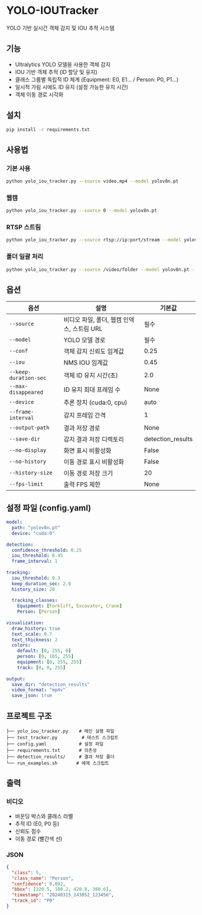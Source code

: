 # YOLO-IOUTracker

YOLO 기반 실시간 객체 감지 및 IOU 추적 시스템

## 기능

- Ultralytics YOLO 모델을 사용한 객체 감지
- IOU 기반 객체 추적 (ID 할당 및 유지)
- 클래스 그룹별 독립적 ID 체계 (Equipment: E0, E1... / Person: P0, P1...)
- 일시적 가림 시에도 ID 유지 (설정 가능한 유지 시간)
- 객체 이동 경로 시각화

## 설치

```bash
pip install -r requirements.txt
```

## 사용법

### 기본 사용
```bash
python yolo_iou_tracker.py --source video.mp4 --model yolov8n.pt
```

### 웹캠
```bash
python yolo_iou_tracker.py --source 0 --model yolov8n.pt
```

### RTSP 스트림
```bash
python yolo_iou_tracker.py --source rtsp://ip:port/stream --model yolov8n.pt
```

### 폴더 일괄 처리
```bash
python yolo_iou_tracker.py --source /video/folder --model yolov8n.pt --output-path /output
```

## 옵션

| 옵션 | 설명 | 기본값 |
|------|------|--------|
| `--source` | 비디오 파일, 폴더, 웹캠 인덱스, 스트림 URL | 필수 |
| `--model` | YOLO 모델 경로 | 필수 |
| `--conf` | 객체 감지 신뢰도 임계값 | 0.25 |
| `--iou` | NMS IOU 임계값 | 0.45 |
| `--keep-duration-sec` | 객체 ID 유지 시간(초) | 2.0 |
| `--max-disappeared` | ID 유지 최대 프레임 수 | None |
| `--device` | 추론 장치 (cuda:0, cpu) | auto |
| `--frame-interval` | 감지 프레임 간격 | 1 |
| `--output-path` | 결과 저장 경로 | None |
| `--save-dir` | 감지 결과 저장 디렉토리 | detection_results |
| `--no-display` | 화면 표시 비활성화 | False |
| `--no-history` | 이동 경로 표시 비활성화 | False |
| `--history-size` | 이동 경로 저장 크기 | 20 |
| `--fps-limit` | 출력 FPS 제한 | None |

## 설정 파일 (config.yaml)

```yaml
model:
  path: "yolov8n.pt"
  device: "cuda:0"
  
detection:
  confidence_threshold: 0.25
  iou_threshold: 0.45
  frame_interval: 1
  
tracking:
  iou_threshold: 0.3
  keep_duration_sec: 2.0
  history_size: 20
  
  tracking_classes:
    Equipment: [Forklift, Excavator, Crane]
    Person: [Person]
    
visualization:
  draw_history: true
  text_scale: 0.7
  text_thickness: 2
  colors:
    default: [0, 255, 0]
    person: [0, 165, 255]
    equipment: [0, 255, 255]
    track: [0, 0, 255]
    
output:
  save_dir: "detection_results"
  video_format: "mp4v"
  save_json: true
```

## 프로젝트 구조

```
├── yolo_iou_tracker.py    # 메인 실행 파일
├── test_tracker.py         # 테스트 스크립트
├── config.yaml            # 설정 파일
├── requirements.txt       # 의존성
├── detection_results/     # 결과 저장 폴더
└── run_examples.sh       # 예제 스크립트
```

## 출력

### 비디오
- 바운딩 박스와 클래스 라벨
- 추적 ID (E0, P0 등)
- 신뢰도 점수
- 이동 경로 (빨간색 선)

### JSON
```json
{
  "class": 5,
  "class_name": "Person",
  "confidence": 0.892,
  "bbox": [320.5, 180.2, 420.8, 380.6],
  "timestamp": "20240315_143052_123456",
  "track_id": "P0"
}
```
